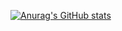 [![Anurag's GitHub stats](https://github-readme-stats.vercel.app/api?username=OptimumPortal)](https://github.com/anuraghazra/github-readme-stats&theme=radical)

